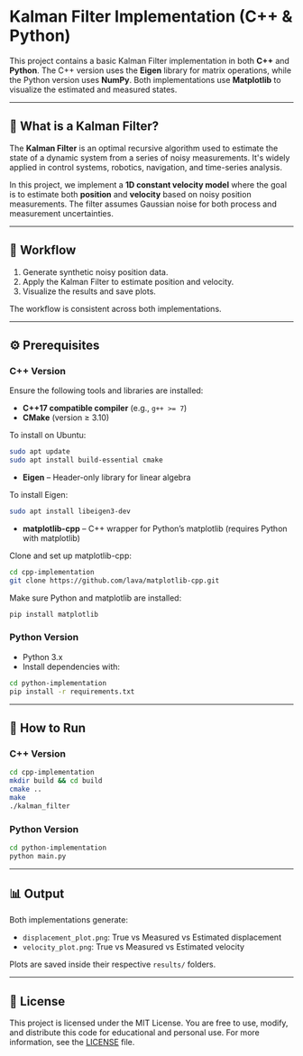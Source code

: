 # Kalman Filter Implementation (C++ & Python)

This project contains a basic Kalman Filter implementation in both **C++** and **Python**. The C++ version uses the **Eigen** library for matrix operations, while the Python version uses **NumPy**. Both implementations use **Matplotlib** to visualize the estimated and measured states.

---

## 📖 What is a Kalman Filter?

The **Kalman Filter** is an optimal recursive algorithm used to estimate the state of a dynamic system from a series of noisy measurements. It's widely applied in control systems, robotics, navigation, and time-series analysis.

In this project, we implement a **1D constant velocity model** where the goal is to estimate both **position** and **velocity** based on noisy position measurements. The filter assumes Gaussian noise for both process and measurement uncertainties.

---

## 🔄 Workflow

1. Generate synthetic noisy position data.
2. Apply the Kalman Filter to estimate position and velocity.
3. Visualize the results and save plots.

The workflow is consistent across both implementations.

---

## ⚙️ Prerequisites

### C++ Version

Ensure the following tools and libraries are installed:

- **C++17 compatible compiler** (e.g., `g++ >= 7`)
- **CMake** (version ≥ 3.10)

To install on Ubuntu:

```bash
sudo apt update
sudo apt install build-essential cmake
```

- **Eigen** – Header-only library for linear algebra

To install Eigen:

```bash
sudo apt install libeigen3-dev
```

- **matplotlib-cpp** – C++ wrapper for Python’s matplotlib (requires Python with matplotlib)

Clone and set up matplotlib-cpp:

```bash
cd cpp-implementation
git clone https://github.com/lava/matplotlib-cpp.git
```

Make sure Python and matplotlib are installed:

```bash
pip install matplotlib
```

### Python Version

- Python 3.x
- Install dependencies with:

```bash
cd python-implementation
pip install -r requirements.txt
```

---

## 🚀 How to Run

### C++ Version

```bash
cd cpp-implementation
mkdir build && cd build
cmake ..
make
./kalman_filter
```

### Python Version

```bash
cd python-implementation
python main.py
```

---

## 📊 Output

Both implementations generate:
- `displacement_plot.png`: True vs Measured vs Estimated displacement
- `velocity_plot.png`: True vs Measured vs Estimated velocity

Plots are saved inside their respective `results/` folders.

---

## 📄 License

This project is licensed under the MIT License. You are free to use, modify, and distribute this code for educational and personal use. For more information, see the [LICENSE](LICENSE) file.
